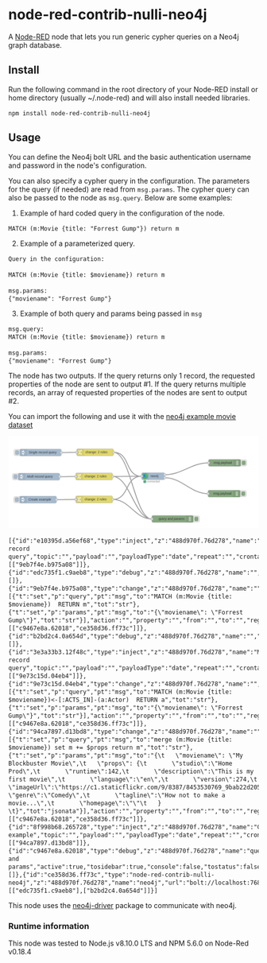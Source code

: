 # node-red-contrib-nulli-neo4j
A <a href="http://nodered.org" target="_new">Node-RED</a> node that lets you run generic cypher queries on a Neo4j graph database.

## Install

Run the following command in the root directory of your Node-RED install or home directory (usually ~/.node-red) and will also install needed libraries.

```
npm install node-red-contrib-nulli-neo4j
```

## Usage

You can define the Neo4j bolt URL and the basic authentication username and password in the node's configuration.

You can also specify a cypher query in the configuration. The parameters for the query (if needed) are read from `msg.params`. The cypher query can also be passed to the node as `msg.query`. Below are some examples:

1. Example of hard coded query in the configuration of the node.
```
MATCH (m:Movie {title: "Forrest Gump"}) return m
```

2. Example of a parameterized query.
```
Query in the configuration:

MATCH (m:Movie {title: $moviename}) return m

msg.params:
{"moviename": "Forrest Gump"}
```

3. Example of both query and params being passed in `msg`
```
msg.query:
MATCH (m:Movie {title: $moviename}) return m

msg.params:
{"moviename": "Forrest Gump"}
```

The node has two outputs. If the query returns only 1 record, the requested properties of the node are sent to output #1. If the query returns multiple records, an array of requested properties of the nodes are sent to output #2.

You can import the following and use it with the [neo4j example movie dataset](https://neo4j.com/developer/movie-database/)

![Example Flow](./docs/images/example_flow.png)

```
[{"id":"e10395d.a56ef68","type":"inject","z":"488d970f.76d278","name":"Single record query","topic":"","payload":"","payloadType":"date","repeat":"","crontab":"","once":false,"onceDelay":0.1,"x":178,"y":170,"wires":[["9eb7f4e.b975a08"]]},{"id":"edc735f1.c9aeb8","type":"debug","z":"488d970f.76d278","name":"","active":true,"tosidebar":true,"console":false,"tostatus":false,"complete":"payload","x":978,"y":215,"wires":[]},{"id":"9eb7f4e.b975a08","type":"change","z":"488d970f.76d278","name":"","rules":[{"t":"set","p":"query","pt":"msg","to":"MATCH (m:Movie {title: $moviename})  RETURN m","tot":"str"},{"t":"set","p":"params","pt":"msg","to":"{\"moviename\": \"Forrest Gump\"}","tot":"str"}],"action":"","property":"","from":"","to":"","reg":false,"x":415,"y":169,"wires":[["c9467e8a.62018","ce358d36.ff73c"]]},{"id":"b2bd2c4.0a654d","type":"debug","z":"488d970f.76d278","name":"","active":true,"tosidebar":true,"console":false,"tostatus":false,"complete":"payload","x":976,"y":349,"wires":[]},{"id":"3e3a33b3.12f48c","type":"inject","z":"488d970f.76d278","name":"Multi record query","topic":"","payload":"","payloadType":"date","repeat":"","crontab":"","once":false,"onceDelay":0.1,"x":171,"y":275,"wires":[["9e73c15d.04eb4"]]},{"id":"9e73c15d.04eb4","type":"change","z":"488d970f.76d278","name":"","rules":[{"t":"set","p":"query","pt":"msg","to":"MATCH (m:Movie {title: $moviename})<-[:ACTS_IN]-(a:Actor)  RETURN a","tot":"str"},{"t":"set","p":"params","pt":"msg","to":"{\"moviename\": \"Forrest Gump\"}","tot":"str"}],"action":"","property":"","from":"","to":"","reg":false,"x":411,"y":274,"wires":[["c9467e8a.62018","ce358d36.ff73c"]]},{"id":"94ca7897.d13bd8","type":"change","z":"488d970f.76d278","name":"","rules":[{"t":"set","p":"query","pt":"msg","to":"merge (m:Movie {title: $moviename}) set m += $props return m","tot":"str"},{"t":"set","p":"params","pt":"msg","to":"{\t   \"moviename\": \"My Blockbuster Movie\",\t   \"props\": {\t       \"studio\":\"Home Prod\",\t       \"runtime\":142,\t       \"description\":\"This is my first movie\",\t       \"language\":\"en\",\t       \"version\":274,\t       \"imageUrl\":\"https://c1.staticflickr.com/9/8387/8453530769_9bab22d205_b.jpg\",\t       \"genre\":\"Comedy\",\t       \"tagline\":\"How not to make a movie...\",\t       \"homepage\":\"\"\t   } \t}","tot":"jsonata"}],"action":"","property":"","from":"","to":"","reg":false,"x":411,"y":374,"wires":[["c9467e8a.62018","ce358d36.ff73c"]]},{"id":"8f998b68.265728","type":"inject","z":"488d970f.76d278","name":"Create example","topic":"","payload":"","payloadType":"date","repeat":"","crontab":"","once":false,"onceDelay":0.1,"x":167,"y":375,"wires":[["94ca7897.d13bd8"]]},{"id":"c9467e8a.62018","type":"debug","z":"488d970f.76d278","name":"query and params","active":true,"tosidebar":true,"console":false,"tostatus":false,"complete":"true","x":752,"y":459,"wires":[]},{"id":"ce358d36.ff73c","type":"node-red-contrib-nulli-neo4j","z":"488d970f.76d278","name":"neo4j","url":"bolt://localhost:7689","username":"neo4j","password":"test1234","query":"","x":667.5,"y":273,"wires":[["edc735f1.c9aeb8"],["b2bd2c4.0a654d"]]}]
```

This node uses the [neo4j-driver](https://www.npmjs.com/package/neo4j-driver) package to communicate with neo4j.

### Runtime information
This node was tested to Node.js v8.10.0 LTS and NPM 5.6.0 on Node-Red v0.18.4
